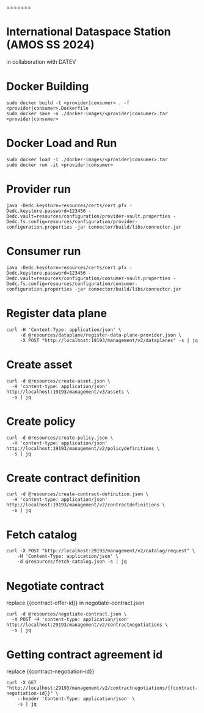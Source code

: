 =======
# International Dataspace Station (AMOS SS 2024)
in collaboration with DATEV


# Docker Building

```
sudo docker build -t <provider|consumer> . -f <provider|consumer>.Dockerfile
sudo docker save -o ./docker-images/<provider|consumer>.tar <provider|consumer>
```

# Docker Load and Run
```
sudo docker load -i ./docker-images/<provider|consumer>.tar
sudo docker run -it <provider|consumer>
```


# Provider run

```
java -Dedc.keystore=resources/certs/cert.pfx -Dedc.keystore.password=123456 -Dedc.vault=resources/configuration/provider-vault.properties -Dedc.fs.config=resources/configuration/provider-configuration.properties -jar connector/build/libs/connector.jar
```

# Consumer run

```
java -Dedc.keystore=resources/certs/cert.pfx -Dedc.keystore.password=123456 -Dedc.vault=resources/configuration/consumer-vault.properties -Dedc.fs.config=resources/configuration/consumer-configuration.properties -jar connector/build/libs/connector.jar
```

# Register data plane

```
curl -H 'Content-Type: application/json' \
     -d @resources/dataplane/register-data-plane-provider.json \
     -X POST "http://localhost:19193/management/v2/dataplanes" -s | jq
```

# Create asset

```
curl -d @resources/create-asset.json \
  -H 'content-type: application/json' http://localhost:19193/management/v3/assets \
  -s | jq
```

# Create policy

```
curl -d @resources/create-policy.json \
  -H 'content-type: application/json' http://localhost:19193/management/v2/policydefinitions \
  -s | jq
```

# Create contract definition

```
curl -d @resources/create-contract-definition.json \
  -H 'content-type: application/json' http://localhost:19193/management/v2/contractdefinitions \
  -s | jq
```

# Fetch catalog

```
curl -X POST "http://localhost:29193/management/v2/catalog/request" \
    -H 'Content-Type: application/json' \
    -d @resources/fetch-catalog.json -s | jq
```

# Negotiate contract

replace {{contract-offer-id}} in negotiate-contract.json

```
curl -d @resources/negotiate-contract.json \
  -X POST -H 'content-type: application/json' http://localhost:29193/management/v2/contractnegotiations \
  -s | jq
```

# Getting contract agreement id

replace {{contract-negotiation-id}}

```
curl -X GET "http://localhost:29193/management/v2/contractnegotiations/{{contract-negotiation-id}}" \
    --header 'Content-Type: application/json' \
    -s | jq
```
